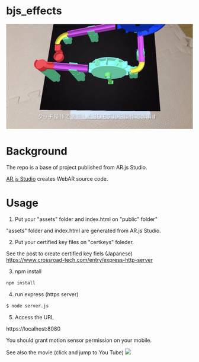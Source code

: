 # bjs_effects

![overview.jpg](./picture_readme/overview.jpg)  

# Background

The repo is a base of project published from AR.js Studio.  

[AR.js Studio](https://ar-js-org.github.io/studio/) creates WebAR source code. 

# Usage

1. Put your "assets" folder and index.html on "public" folder"  

"assets" folder and index.html are generated from AR.js Studio.  

2. Put your certified key files on "certkeys" foleder.  

See the post to create certified key fiels (Japanese)  
https://www.crossroad-tech.com/entry/express-http-server  

3. npm install  

```bash
npm install
```

4. run express (https server)

```bash
$ node server.js
```

5. Access the URL

https://localhost:8080


You should grant motion sensor permission on your mobile.  

See also the movie (click and jump to You Tube)
[![](https://img.youtube.com/vi/WfwCRyDCXq8/0.jpg)](https://www.youtube.com/watch?v=WfwCRyDCXq8)